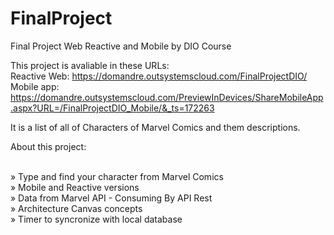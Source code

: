 # FinalProject
Final Project Web Reactive and Mobile by DIO Course

This project is avaliable in these URLs:
<br/>Reactive Web: https://domandre.outsystemscloud.com/FinalProjectDIO/
<br/>Mobile app: https://domandre.outsystemscloud.com/PreviewInDevices/ShareMobileApp.aspx?URL=/FinalProjectDIO_Mobile/&_ts=172263

It is a list of all of Characters of Marvel Comics and them descriptions.

About this project:

<br/>» Type and find your character from Marvel Comics
<br/>» Mobile and Reactive versions
<br/>» Data from Marvel API - Consuming By API Rest
<br/>» Architecture Canvas concepts
<br/>» Timer to syncronize with local database
